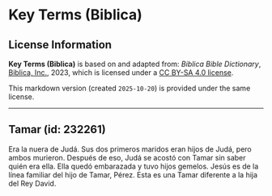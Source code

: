 # Key Terms (Biblica)

## License Information

**Key Terms (Biblica)** is based on and adapted from: _Biblica Bible Dictionary_, [Biblica, Inc.](https://www.biblica.com/), 2023, which is licensed under a [CC BY-SA 4.0 license](https://creativecommons.org/licenses/by-sa/4.0/legalcode.en).

This markdown version (created `2025-10-20`) is provided under the same license.



--------------------------------

## Tamar (id: 232261)

Era la nuera de Judá. Sus dos primeros maridos eran hijos de Judá, pero ambos murieron. Después de eso, Judá se acostó con Tamar sin saber quién era ella. Ella quedó embarazada y tuvo hijos gemelos. Jesús es de la línea familiar del hijo de Tamar, Pérez. Esta es una Tamar diferente a la hija del Rey David.


